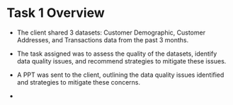 # Task 1 Overview 

- The client shared 3 datasets: Customer Demographic, Customer Addresses, and Transactions data from the past 3 months.

- The task assigned was to assess the quality of the datasets, identify data quality issues, and recommend strategies to mitigate these issues.

- A PPT was sent to the client, outlining the data quality issues identified and strategies to mitigate these concerns.

- 
